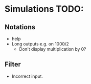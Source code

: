 # Simulations TODO:

## Notations
- help
- Long outputs e.g. on 1000/2
    - Don't display multiplication by 0?

## Filter
- Incorrect input.
